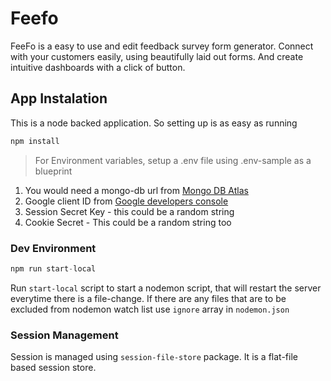 # Feefo
FeeFo is a easy to use and edit feedback survey form generator. Connect with your customers easily, using beautifully laid out forms. And create intuitive dashboards with a click of button.

## App Instalation
This is a node backed application. So setting up is as easy as running
```js
npm install
```

> For Environment variables, setup a .env file using .env-sample as a blueprint

1. You would need a mongo-db url from [Mongo DB Atlas](https://cloud.mongodb.com/)
2. Google client ID from [Google developers console](https://console.developers.google.com/)
3. Session Secret Key - this could be a random string
4. Cookie Secret - This could be a random string too

### Dev Environment
```js
npm run start-local
```

Run ```start-local``` script to start a nodemon script, that will restart the server everytime there is a file-change. If there are any files that are to be excluded from nodemon watch list use ```ignore``` array in ```nodemon.json```

### Session Management
Session is managed using ```session-file-store``` package. It is a flat-file based session store.